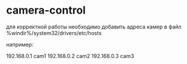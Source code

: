 # camera-control

для корректной работы необходимо добавить адреса камер в файл %windir%/system32/drivers/etc/hosts

например:

192.168.0.1 cam1
192.168.0.2 cam2
192.168.0.3 cam3
